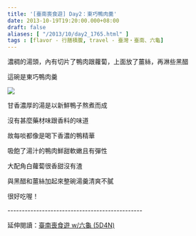 ```yaml
---
title: '[臺南喪食遊] Day2：東巧鴨肉羹'
date: 2013-10-19T19:20:00.000+08:00
draft: false
aliases: [ "/2013/10/day2_1765.html" ]
tags : [flavor - 行膳積腹, travel - 臺灣・臺南、六龜]
---
```


濃稠的湯頭，內有切片了鴨肉跟蘿蔔，上面放了薑絲，再淋些黑醋  

這碗是東巧鴨肉羹

[![](https://4.bp.blogspot.com/-l0pblndggZU/XCRHhSLC91I/AAAAAAAAB-E/seosnPO5C3MAyqBfH2tTuDDZxCHIlT15ACLcBGAs/s640/41.jpg)](https://4.bp.blogspot.com/-l0pblndggZU/XCRHhSLC91I/AAAAAAAAB-E/seosnPO5C3MAyqBfH2tTuDDZxCHIlT15ACLcBGAs/s1600/41.jpg)

甘香濃厚的湯是以新鮮鴨子熬煮而成

沒有甚麼藥材味跟香料的味道

故每啖都像是喝下香濃的鴨精華

  

吸飽了湯汁的鴨肉鮮甜軟嫩且有彈性

大配角白蘿蔔很香甜沒有渣

與黑醋和薑絲加起來整碗湯羹清爽不膩

  

很好吃喔！  
  
\-----------------------------------------------  
  
延伸閱讀：[臺南喪食遊 w/六龜 (5D4N)](http://www.hidie.net/2013/10/w-5d4n.html)
